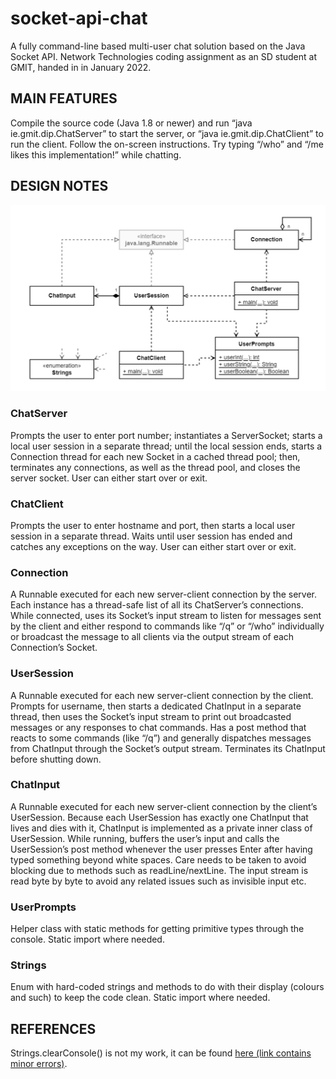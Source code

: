 # socket-api-chat
A fully command-line based multi-user chat solution based on the Java Socket API. Network Technologies coding assignment as an SD student at GMIT, handed in in January 2022.

## MAIN FEATURES
	
Compile the source code (Java 1.8 or newer) and run “java ie.gmit.dip.ChatServer” to start the server, or “java ie.gmit.dip.ChatClient” to run the client. Follow the on-screen instructions. Try typing “/who” and “/me likes this implementation!” while chatting.

## DESIGN NOTES

![Design overview](design.png)
	
### ChatServer

Prompts the user to enter port number; instantiates a ServerSocket; starts a local user session in a separate thread; until the local session ends, starts a Connection thread for each new Socket in a cached thread pool; then, terminates any connections, as well as the thread pool, and closes the server socket. User can either start over or exit.

### ChatClient

Prompts the user to enter hostname and port, then starts a local user session in a separate thread. Waits until user session has ended and catches any exceptions on the way. User can either start over or exit.

### Connection

A Runnable executed for each new server-client connection by the server. Each instance has a thread-safe list of all its ChatServer’s connections. While connected, uses its Socket’s input stream to listen for messages sent by the client and either respond to commands like “/q” or “/who” individually or broadcast the message to all clients via the output stream of each Connection’s Socket.

### UserSession

A Runnable executed for each new server-client connection by the client. Prompts for username, then starts a dedicated ChatInput in a separate thread, then uses the Socket’s input stream to print out broadcasted messages or any responses to chat commands. Has a post method that reacts to some commands (like “/q”) and generally dispatches messages from ChatInput through the Socket’s output stream. Terminates its ChatInput before shutting down.

### ChatInput

A Runnable executed for each new server-client connection by the client’s UserSession. Because each UserSession has exactly one ChatInput that lives and dies with it, ChatInput is implemented as a private inner class of UserSession. While running, buffers the user’s input and calls the UserSession’s post method whenever the user presses Enter after having typed something beyond white spaces. Care needs to be taken to avoid blocking due to methods such as readLine/nextLine. The input stream is read byte by byte to avoid any related issues such as invisible input etc.

### UserPrompts

Helper class with static methods for getting primitive types through the console. Static import where needed.

### Strings

Enum with hard-coded strings and methods to do with their display (colours and such) to keep the code clean. Static import where needed.

## REFERENCES

Strings.clearConsole() is not my work, it can be found [here (link contains minor errors)](https://www.delftstack.com/howto/java/java-clear-console/). 
